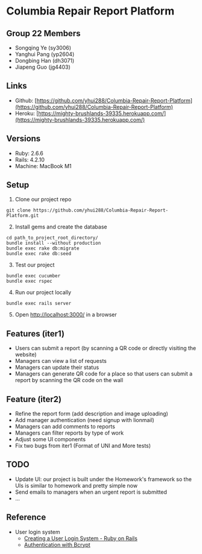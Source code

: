 # Columbia Repair Report Platform

## Group 22 Members
- Songqing Ye (sy3006)
- Yanghui Pang (yp2604)
- Dongbing Han (dh3071)
- Jiapeng Guo (jg4403)

## Links
- Github: [https://github.com/yhui288/Columbia-Repair-Report-Platform](https://github.com/yhui288/Columbia-Repair-Report-Platform)
- Heroku: [https://mighty-brushlands-39335.herokuapp.com/](https://mighty-brushlands-39335.herokuapp.com/)

## Versions
- Ruby: 2.6.6
- Rails: 4.2.10
- Machine: MacBook M1

## Setup
1. Clone our project repo
```
git clone https://github.com/yhui288/Columbia-Repair-Report-Platform.git
```

2. Install gems and create the database
```
cd path_to_project_root_directory/
bundle install --without production
bundle exec rake db:migrate
bundle exec rake db:seed
```

3. Test our project
```
bundle exec cucumber
bundle exec rspec
```

4. Run our project locally
```
bundle exec rails server
```

5. Open [http://localhost:3000/](http://localhost:3000/) in a browser

## Features (iter1)
- Users can submit a report (by scanning a QR code or directly visiting the website)
- Managers can view a list of requests
- Managers can update their status
- Managers can generate QR code for a place so that users can submit a report by scanning the QR code on the wall

## Feature (iter2)
- Refine the report form (add description and image uploading)
- Add manager authentication (need signup with lionmail)
- Managers can add comments to reports
- Managers can filter reports by type of work
- Adjust some UI components
- Fix two bugs from iter1 (Format of UNI and More tests)

## TODO
- Update UI: our project is built under the Homework's framework so the UIs is similar to homework and pretty simple now
- Send emails to managers when an urgent report is submitted
- ...

## Reference
- User login system
    - [Creating a User Login System - Ruby on Rails](https://dev.to/kjdowns/creating-a-user-login-system-ruby-on-rails-2kl2)
    - [Authentication with Bcrypt](https://www.ananunesdasilva.com/posts/authentication-with-bcrypt)
